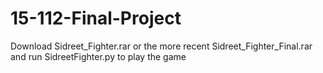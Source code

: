 # 15-112-Final-Project
Download Sidreet_Fighter.rar or the more recent Sidreet_Fighter_Final.rar and run SidreetFighter.py to play the game
